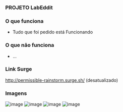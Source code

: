 
### PROJETO LabEddit

### O que funciona
- Tudo que foi pedido está Funcionando 

### O que não funciona
- ...

### Link Surge 
http://permissible-rainstorm.surge.sh/ (desatualizado)


### Imagens
![image](https://user-images.githubusercontent.com/99276733/174818849-e703e014-6a24-4ee5-b01f-317fd7695212.png)
![image](https://user-images.githubusercontent.com/99276733/174819799-f5770015-cf65-4438-b521-4b11765bcb21.png)
![image](https://user-images.githubusercontent.com/99276733/174820458-6fdcb078-6e29-4647-b309-ef49f40bffe7.png)
![image](https://user-images.githubusercontent.com/99276733/174820750-30fcf31c-fa84-4efb-af00-7ab47fcd9f4e.png)


